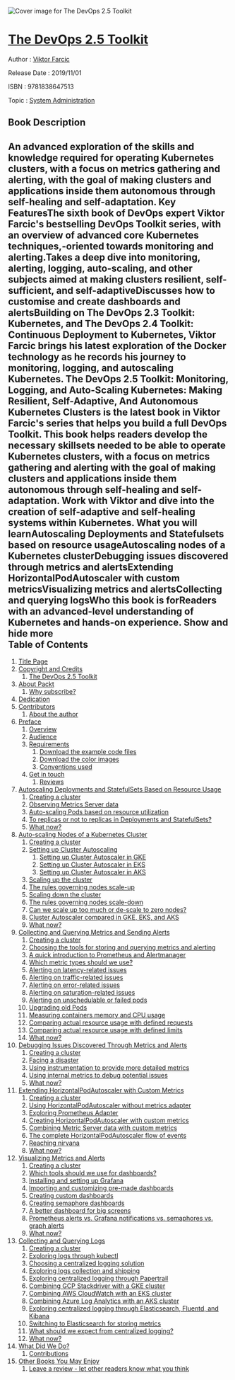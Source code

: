 ![Cover image for The DevOps 2.5 Toolkit](https://imgdetail.ebookreading.net/cover/cover/20200215/EB9781838647513.jpg)

[The DevOps 2.5 Toolkit](https://ebookreading.net/view/book/The+DevOps+2.5+Toolkit-EB9781838647513_1.html "The DevOps 2.5 Toolkit")
====================================================================================================================

Author : [Viktor Farcic](https://ebookreading.net/search/author/Viktor+Farcic)

Release Date : 2019/11/01

ISBN : 9781838647513

Topic : [System Administration](https://ebookreading.net/search/category/system-administration)

Book Description
-----------------

 An advanced exploration of the skills and knowledge required for operating Kubernetes clusters, with a focus on metrics gathering and alerting, with the goal of making clusters and applications inside them autonomous through self-healing and self-adaptation.
Key FeaturesThe sixth book of DevOps expert Viktor Farcic's bestselling DevOps Toolkit series, with an overview of advanced core Kubernetes techniques,-oriented towards monitoring and alerting.Takes a deep dive into monitoring, alerting, logging, auto-scaling, and other subjects aimed at making clusters resilient, self-sufficient, and self-adaptiveDiscusses how to customise and create dashboards and alertsBuilding on The DevOps 2.3 Toolkit: Kubernetes, and The DevOps 2.4 Toolkit: Continuous Deployment to Kubernetes, Viktor Farcic brings his latest exploration of the Docker technology as he records his journey to monitoring, logging, and autoscaling Kubernetes.
The DevOps 2.5 Toolkit: Monitoring, Logging, and Auto-Scaling Kubernetes: Making Resilient, Self-Adaptive, And Autonomous Kubernetes Clusters is the latest book in Viktor Farcic's series that helps you build a full DevOps Toolkit. This book helps readers develop the necessary skillsets needed to be able to operate Kubernetes clusters, with a focus on metrics gathering and alerting with the goal of making clusters and applications inside them autonomous through self-healing and self-adaptation.
Work with Viktor and dive into the creation of self-adaptive and self-healing systems within Kubernetes.
What you will learnAutoscaling Deployments and Statefulsets based on resource usageAutoscaling nodes of a Kubernetes clusterDebugging issues discovered through metrics and alertsExtending HorizontalPodAutoscaler with custom metricsVisualizing metrics and alertsCollecting and querying logsWho this book is forReaders with an advanced-level understanding of Kubernetes and hands-on experience.
        Show and hide more                
Table of Contents
-----------------

1. [Title Page](https://ebookreading.net/view/book/The+DevOps+2.5+Toolkit-EB9781838647513_2.html)
1. [Copyright and Credits](https://ebookreading.net/view/book/The+DevOps+2.5+Toolkit-EB9781838647513_3.html)
    1. [The DevOps 2.5 Toolkit](https://ebookreading.net/view/book/The+DevOps+2.5+Toolkit-EB9781838647513_4.html)
1. [About Packt](https://ebookreading.net/view/book/The+DevOps+2.5+Toolkit-EB9781838647513_5.html)
    1. [Why subscribe?](https://ebookreading.net/view/book/The+DevOps+2.5+Toolkit-EB9781838647513_6.html)
1. [Dedication](https://ebookreading.net/view/book/The+DevOps+2.5+Toolkit-EB9781838647513_7.html)
1. [Contributors](https://ebookreading.net/view/book/The+DevOps+2.5+Toolkit-EB9781838647513_8.html)
    1. [About the author](https://ebookreading.net/view/book/The+DevOps+2.5+Toolkit-EB9781838647513_9.html)
1. [Preface](https://ebookreading.net/view/book/The+DevOps+2.5+Toolkit-EB9781838647513_11.html)
    1. [Overview](https://ebookreading.net/view/book/The+DevOps+2.5+Toolkit-EB9781838647513_12.html)
    1. [Audience](https://ebookreading.net/view/book/The+DevOps+2.5+Toolkit-EB9781838647513_13.html)
    1. [Requirements](https://ebookreading.net/view/book/The+DevOps+2.5+Toolkit-EB9781838647513_14.html)
        1. [Download the example code files](https://ebookreading.net/view/book/The+DevOps+2.5+Toolkit-EB9781838647513_15.html)
        1. [Download the color images](https://ebookreading.net/view/book/The+DevOps+2.5+Toolkit-EB9781838647513_16.html)
        1. [Conventions used](https://ebookreading.net/view/book/The+DevOps+2.5+Toolkit-EB9781838647513_17.html)
    1. [Get in touch](https://ebookreading.net/view/book/The+DevOps+2.5+Toolkit-EB9781838647513_18.html)
        1. [Reviews](https://ebookreading.net/view/book/The+DevOps+2.5+Toolkit-EB9781838647513_19.html)
1. [Autoscaling Deployments and StatefulSets Based on Resource Usage](https://ebookreading.net/view/book/The+DevOps+2.5+Toolkit-EB9781838647513_20.html)
    1. [Creating a cluster](https://ebookreading.net/view/book/The+DevOps+2.5+Toolkit-EB9781838647513_21.html)
    1. [Observing Metrics Server data](https://ebookreading.net/view/book/The+DevOps+2.5+Toolkit-EB9781838647513_22.html)
    1. [Auto-scaling Pods based on resource utilization](https://ebookreading.net/view/book/The+DevOps+2.5+Toolkit-EB9781838647513_23.html)
    1. [To replicas or not to replicas in Deployments and StatefulSets?](https://ebookreading.net/view/book/The+DevOps+2.5+Toolkit-EB9781838647513_24.html)
    1. [What now?](https://ebookreading.net/view/book/The+DevOps+2.5+Toolkit-EB9781838647513_25.html)
1. [Auto-scaling Nodes of a Kubernetes Cluster](https://ebookreading.net/view/book/The+DevOps+2.5+Toolkit-EB9781838647513_26.html)
    1. [Creating a cluster](https://ebookreading.net/view/book/The+DevOps+2.5+Toolkit-EB9781838647513_27.html)
    1. [Setting up Cluster Autoscaling](https://ebookreading.net/view/book/The+DevOps+2.5+Toolkit-EB9781838647513_28.html)
        1. [Setting up Cluster Autoscaler in GKE](https://ebookreading.net/view/book/The+DevOps+2.5+Toolkit-EB9781838647513_29.html)
        1. [Setting up Cluster Autoscaler in EKS](https://ebookreading.net/view/book/The+DevOps+2.5+Toolkit-EB9781838647513_30.html)
        1. [Setting up Cluster Autoscaler in AKS](https://ebookreading.net/view/book/The+DevOps+2.5+Toolkit-EB9781838647513_31.html)
    1. [Scaling up the cluster](https://ebookreading.net/view/book/The+DevOps+2.5+Toolkit-EB9781838647513_32.html)
    1. [The rules governing nodes scale-up](https://ebookreading.net/view/book/The+DevOps+2.5+Toolkit-EB9781838647513_33.html)
    1. [Scaling down the cluster](https://ebookreading.net/view/book/The+DevOps+2.5+Toolkit-EB9781838647513_34.html)
    1. [The rules governing nodes scale-down](https://ebookreading.net/view/book/The+DevOps+2.5+Toolkit-EB9781838647513_35.html)
    1. [Can we scale up too much or de-scale to zero nodes?](https://ebookreading.net/view/book/The+DevOps+2.5+Toolkit-EB9781838647513_36.html)
    1. [Cluster Autoscaler compared in GKE, EKS, and AKS](https://ebookreading.net/view/book/The+DevOps+2.5+Toolkit-EB9781838647513_37.html)
    1. [What now?](https://ebookreading.net/view/book/The+DevOps+2.5+Toolkit-EB9781838647513_38.html)
1. [Collecting and Querying Metrics and Sending Alerts](https://ebookreading.net/view/book/The+DevOps+2.5+Toolkit-EB9781838647513_39.html)
    1. [Creating a cluster](https://ebookreading.net/view/book/The+DevOps+2.5+Toolkit-EB9781838647513_40.html)
    1. [Choosing the tools for storing and querying metrics and alerting](https://ebookreading.net/view/book/The+DevOps+2.5+Toolkit-EB9781838647513_41.html)
    1. [A quick introduction to Prometheus and Alertmanager](https://ebookreading.net/view/book/The+DevOps+2.5+Toolkit-EB9781838647513_42.html)
    1. [Which metric types should we use?](https://ebookreading.net/view/book/The+DevOps+2.5+Toolkit-EB9781838647513_43.html)
    1. [Alerting on latency-related issues](https://ebookreading.net/view/book/The+DevOps+2.5+Toolkit-EB9781838647513_44.html)
    1. [Alerting on traffic-related issues](https://ebookreading.net/view/book/The+DevOps+2.5+Toolkit-EB9781838647513_45.html)
    1. [Alerting on error-related issues](https://ebookreading.net/view/book/The+DevOps+2.5+Toolkit-EB9781838647513_46.html)
    1. [Alerting on saturation-related issues](https://ebookreading.net/view/book/The+DevOps+2.5+Toolkit-EB9781838647513_47.html)
    1. [Alerting on unschedulable or failed pods](https://ebookreading.net/view/book/The+DevOps+2.5+Toolkit-EB9781838647513_48.html)
    1. [Upgrading old Pods](https://ebookreading.net/view/book/The+DevOps+2.5+Toolkit-EB9781838647513_49.html)
    1. [Measuring containers memory and CPU usage](https://ebookreading.net/view/book/The+DevOps+2.5+Toolkit-EB9781838647513_50.html)
    1. [Comparing actual resource usage with defined requests](https://ebookreading.net/view/book/The+DevOps+2.5+Toolkit-EB9781838647513_51.html)
    1. [Comparing actual resource usage with defined limits](https://ebookreading.net/view/book/The+DevOps+2.5+Toolkit-EB9781838647513_52.html)
    1. [What now?](https://ebookreading.net/view/book/The+DevOps+2.5+Toolkit-EB9781838647513_53.html)
1. [Debugging Issues Discovered Through Metrics and Alerts](https://ebookreading.net/view/book/The+DevOps+2.5+Toolkit-EB9781838647513_54.html)
    1. [Creating a cluster](https://ebookreading.net/view/book/The+DevOps+2.5+Toolkit-EB9781838647513_55.html)
    1. [Facing a disaster](https://ebookreading.net/view/book/The+DevOps+2.5+Toolkit-EB9781838647513_56.html)
    1. [Using instrumentation to provide more detailed metrics](https://ebookreading.net/view/book/The+DevOps+2.5+Toolkit-EB9781838647513_57.html)
    1. [Using internal metrics to debug potential issues](https://ebookreading.net/view/book/The+DevOps+2.5+Toolkit-EB9781838647513_58.html)
    1. [What now?](https://ebookreading.net/view/book/The+DevOps+2.5+Toolkit-EB9781838647513_59.html)
1. [Extending HorizontalPodAutoscaler with Custom Metrics](https://ebookreading.net/view/book/The+DevOps+2.5+Toolkit-EB9781838647513_60.html)
    1. [Creating a cluster](https://ebookreading.net/view/book/The+DevOps+2.5+Toolkit-EB9781838647513_61.html)
    1. [Using HorizontalPodAutoscaler without metrics adapter](https://ebookreading.net/view/book/The+DevOps+2.5+Toolkit-EB9781838647513_62.html)
    1. [Exploring Prometheus Adapter](https://ebookreading.net/view/book/The+DevOps+2.5+Toolkit-EB9781838647513_63.html)
    1. [Creating HorizontalPodAutoscaler with custom metrics](https://ebookreading.net/view/book/The+DevOps+2.5+Toolkit-EB9781838647513_64.html)
    1. [Combining Metric Server data with custom metrics](https://ebookreading.net/view/book/The+DevOps+2.5+Toolkit-EB9781838647513_65.html)
    1. [The complete HorizontalPodAutoscaler flow of events](https://ebookreading.net/view/book/The+DevOps+2.5+Toolkit-EB9781838647513_66.html)
    1. [Reaching nirvana](https://ebookreading.net/view/book/The+DevOps+2.5+Toolkit-EB9781838647513_67.html)
    1. [What now?](https://ebookreading.net/view/book/The+DevOps+2.5+Toolkit-EB9781838647513_68.html)
1. [Visualizing Metrics and Alerts](https://ebookreading.net/view/book/The+DevOps+2.5+Toolkit-EB9781838647513_69.html)
    1. [Creating a cluster](https://ebookreading.net/view/book/The+DevOps+2.5+Toolkit-EB9781838647513_70.html)
    1. [Which tools should we use for dashboards?](https://ebookreading.net/view/book/The+DevOps+2.5+Toolkit-EB9781838647513_71.html)
    1. [Installing and setting up Grafana](https://ebookreading.net/view/book/The+DevOps+2.5+Toolkit-EB9781838647513_72.html)
    1. [Importing and customizing pre-made dashboards](https://ebookreading.net/view/book/The+DevOps+2.5+Toolkit-EB9781838647513_73.html)
    1. [Creating custom dashboards](https://ebookreading.net/view/book/The+DevOps+2.5+Toolkit-EB9781838647513_74.html)
    1. [Creating semaphore dashboards](https://ebookreading.net/view/book/The+DevOps+2.5+Toolkit-EB9781838647513_75.html)
    1. [A better dashboard for big screens](https://ebookreading.net/view/book/The+DevOps+2.5+Toolkit-EB9781838647513_76.html)
    1. [Prometheus alerts vs. Grafana notifications vs. semaphores vs. graph alerts](https://ebookreading.net/view/book/The+DevOps+2.5+Toolkit-EB9781838647513_77.html)
    1. [What now?](https://ebookreading.net/view/book/The+DevOps+2.5+Toolkit-EB9781838647513_78.html)
1. [Collecting and Querying Logs](https://ebookreading.net/view/book/The+DevOps+2.5+Toolkit-EB9781838647513_79.html)
    1. [Creating a cluster](https://ebookreading.net/view/book/The+DevOps+2.5+Toolkit-EB9781838647513_80.html)
    1. [Exploring logs through kubectl](https://ebookreading.net/view/book/The+DevOps+2.5+Toolkit-EB9781838647513_81.html)
    1. [Choosing a centralized logging solution](https://ebookreading.net/view/book/The+DevOps+2.5+Toolkit-EB9781838647513_82.html)
    1. [Exploring logs collection and shipping](https://ebookreading.net/view/book/The+DevOps+2.5+Toolkit-EB9781838647513_83.html)
    1. [Exploring centralized logging through Papertrail](https://ebookreading.net/view/book/The+DevOps+2.5+Toolkit-EB9781838647513_84.html)
    1. [Combining GCP Stackdriver with a GKE cluster](https://ebookreading.net/view/book/The+DevOps+2.5+Toolkit-EB9781838647513_85.html)
    1. [Combining AWS CloudWatch with an EKS cluster](https://ebookreading.net/view/book/The+DevOps+2.5+Toolkit-EB9781838647513_86.html)
    1. [Combining Azure Log Analytics with an AKS cluster](https://ebookreading.net/view/book/The+DevOps+2.5+Toolkit-EB9781838647513_87.html)
    1. [Exploring centralized logging through Elasticsearch, Fluentd, and Kibana](https://ebookreading.net/view/book/The+DevOps+2.5+Toolkit-EB9781838647513_88.html)
    1. [Switching to Elasticsearch for storing metrics](https://ebookreading.net/view/book/The+DevOps+2.5+Toolkit-EB9781838647513_89.html)
    1. [What should we expect from centralized logging?](https://ebookreading.net/view/book/The+DevOps+2.5+Toolkit-EB9781838647513_90.html)
    1. [What now?](https://ebookreading.net/view/book/The+DevOps+2.5+Toolkit-EB9781838647513_91.html)
1. [What Did We Do?](https://ebookreading.net/view/book/The+DevOps+2.5+Toolkit-EB9781838647513_92.html)
    1. [Contributions](https://ebookreading.net/view/book/The+DevOps+2.5+Toolkit-EB9781838647513_93.html)
1. [Other Books You May Enjoy](https://ebookreading.net/view/book/The+DevOps+2.5+Toolkit-EB9781838647513_94.html)
    1. [Leave a review - let other readers know what you think](https://ebookreading.net/view/book/The+DevOps+2.5+Toolkit-EB9781838647513_95.html)
